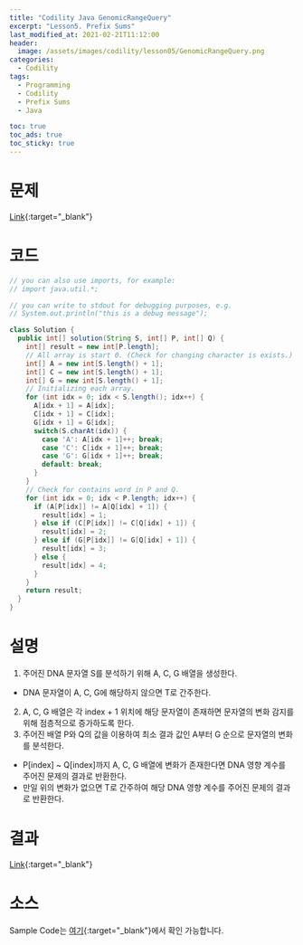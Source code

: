 ```yaml
---
title: "Codility Java GenomicRangeQuery"
excerpt: "Lesson5. Prefix Sums"
last_modified_at: 2021-02-21T11:12:00
header:
  image: /assets/images/codility/lesson05/GenomicRangeQuery.png
categories:
  - Codility
tags:
  - Programming
  - Codility
  - Prefix Sums
  - Java

toc: true
toc_ads: true
toc_sticky: true
---
```

# 문제
[Link](https://app.codility.com/programmers/lessons/5-prefix_sums/genomic_range_query/){:target="_blank"}

# 코드
```java
// you can also use imports, for example:
// import java.util.*;

// you can write to stdout for debugging purposes, e.g.
// System.out.println("this is a debug message");

class Solution {
  public int[] solution(String S, int[] P, int[] Q) {
    int[] result = new int[P.length];
    // All array is start 0. (Check for changing character is exists.)
    int[] A = new int[S.length() + 1];
    int[] C = new int[S.length() + 1];
    int[] G = new int[S.length() + 1];
    // Initializing each array.
    for (int idx = 0; idx < S.length(); idx++) {
      A[idx + 1] = A[idx];
      C[idx + 1] = C[idx];
      G[idx + 1] = G[idx];
      switch(S.charAt(idx)) {
        case 'A': A[idx + 1]++; break;
        case 'C': C[idx + 1]++; break;
        case 'G': G[idx + 1]++; break;
        default: break;
      }
    }
    // Check for contains word in P and Q.
    for (int idx = 0; idx < P.length; idx++) {
      if (A[P[idx]] != A[Q[idx] + 1]) {
        result[idx] = 1;
      } else if (C[P[idx]] != C[Q[idx] + 1]) {
        result[idx] = 2;
      } else if (G[P[idx]] != G[Q[idx] + 1]) {
        result[idx] = 3;
      } else {
        result[idx] = 4;
      }
    }
    return result;
  }
}
```

# 설명
1. 주어진 DNA 문자열 S를 분석하기 위해 A, C, G 배열을 생성한다.
- DNA 문자열이 A, C, G에 해당하지 않으면 T로 간주한다.
2. A, C, G 배열은 각 index + 1 위치에 해당 문자열이 존재하면 문자열의 변화 감지를 위해 점층적으로 증가하도록 한다.
3. 주어진 배열 P와 Q의 값을 이용하여 최소 결과 값인 A부터 G 순으로 문자열의 변화를 분석한다.
- P[index] ~ Q[index]까지 A, C, G 배열에 변화가 존재한다면 DNA 영향 계수를 주어진 문제의 결과로 반환한다.
- 만일 위의 변화가 없으면 T로 간주하여 해당 DNA 영향 계수를 주어진 문제의 결과로 반환한다.

# 결과
[Link](https://app.codility.com/demo/results/trainingQSWXB3-AAH/){:target="_blank"}

# 소스
Sample Code는 [여기](https://github.com/GracefulSoul/codility/blob/master/src/main/java/gracefulsoul/lesson05/GenomicRangeQuery.java){:target="_blank"}에서 확인 가능합니다.